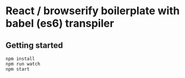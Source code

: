 # React / browserify boilerplate with babel (es6) transpiler

## Getting started
    npm install
    npm run watch
    npm start
